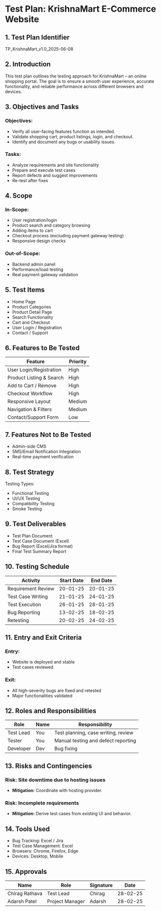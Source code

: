 # Test Plan: KrishnaMart E-Commerce Website

## 1. Test Plan Identifier
TP_KrishnaMart_v1.0_2025-06-08

## 2. Introduction
This test plan outlines the testing approach for KrishnaMart – an online shopping portal. The goal is to ensure a smooth user experience, accurate functionality, and reliable performance across different browsers and devices.

## 3. Objectives and Tasks

### Objectives:
- Verify all user-facing features function as intended.
- Validate shopping cart, product listings, login, and checkout.
- Identify and document any bugs or usability issues.

### Tasks:
- Analyze requirements and site functionality
- Prepare and execute test cases
- Report defects and suggest improvements
- Re-test after fixes

## 4. Scope

### In-Scope:
- User registration/login
- Product search and category browsing
- Adding items to cart
- Checkout process (excluding payment gateway testing)
- Responsive design checks

### Out-of-Scope:
- Backend admin panel
- Performance/load testing
- Real payment gateway validation

## 5. Test Items
- Home Page
- Product Categories
- Product Detail Page
- Search Functionality
- Cart and Checkout
- User Login / Registration
- Contact / Support

## 6. Features to Be Tested
| Feature | Priority |
|---------|----------|
| User Login/Registration | High |
| Product Listing & Search | High |
| Add to Cart / Remove | High |
| Checkout Workflow | High |
| Responsive Layout | Medium |
| Navigation & Filters | Medium |
| Contact/Support Form | Low |

## 7. Features Not to Be Tested
- Admin-side CMS
- SMS/Email Notification Integration
- Real-time payment verification

## 8. Test Strategy
Testing Types:
- Functional Testing
- UI/UX Testing
- Compatibility Testing
- Smoke Testing

## 9. Test Deliverables
- Test Plan Document
- Test Case Document (Excel)
- Bug Report (Excel/Jira format)
- Final Test Summary Report

## 10. Testing Schedule
| Activity | Start Date | End Date |
|----------|------------|----------|
| Requirement Review | 20-01-25   | 20-01-25 |
| Test Case Writing | 21-01-25   | 24-01-25 |
| Test Execution | 26-01-25   | 28-01-25 |
| Bug Reporting | 13-02-25   | 18-02-25 |
| Retesting | 20-02-25   | 24-02-25 |

## 11. Entry and Exit Criteria

### Entry:
- Website is deployed and stable
- Test cases reviewed

### Exit:
- All high-severity bugs are fixed and retested
- Major functionalities validated

## 12. Roles and Responsibilities
| Role | Name | Responsibility |
|------|------|----------------|
| Test Lead | You | Test planning, case writing, review |
| Tester | You | Manual testing and defect reporting |
| Developer | Dev | Bug fixing |

## 13. Risks and Contingencies

### Risk: Site downtime due to hosting issues
- **Mitigation:** Coordinate with hosting provider.

### Risk: Incomplete requirements
- **Mitigation:** Derive test cases from existing UI and behavior.

## 14. Tools Used
- Bug Tracking: Excel / Jira
- Test Case Management: Excel
- Browsers: Chrome, Firefox, Edge
- Devices: Desktop, Mobile

## 15. Approvals
| Name | Role | Signature | Date     |
|------|------|-----------|----------|
| Chirag Rathava | Test Lead | Chirag    | 28-02-25 |
| Adarsh Patel | Project Manager | Adarsh    | 28-02-25 |